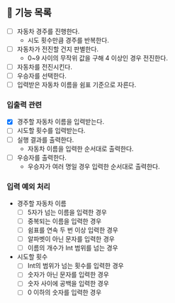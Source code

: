 ## 🚀 기능 목록

- [ ] 자동차 경주를 진행한다.
    - 시도 횟수만큼 경주를 반복한다.
- [ ] 자동차가 전진할 건지 판별한다.
    - 0~9 사이의 무작위 값을 구해 4 이상인 경우 전진한다.
- [ ] 자동차를 전진시킨다.
- [ ] 우승자를 선택한다.
- [ ] 입력받은 자동차 이름을 쉼표 기준으로 자른다.

### 입출력 관련
- [x] 경주할 자동차 이름을 입력받는다.
- [ ] 시도할 횟수를 입력받는다.
- [ ] 실행 결과를 출력한다.
    - 자동차 이름을 입력한 순서대로 출력한다.
- [ ] 우승자를 출력한다.
    - 우승자가 여러 명일 경우 입력한 순서대로 출력한다.

### 입력 예외 처리
- 경주할 자동차 이름
    - [ ] 5자가 넘는 이름을 입력한 경우
    - [ ] 중복되는 이름을 입력한 경우
    - [ ] 쉼표를 연속 두 번 이상 입력한 경우
    - [ ] 알파벳이 아닌 문자를 입력한 경우
    - [ ] 이름의 개수가 Int 범위를 넘는 경우
- 시도할 횟수
    - [ ] Int의 범위가 넘는 횟수를 입력한 경우
    - [ ] 숫자가 아닌 문자를 입력한 경우
    - [ ] 숫자 사이에 공백을 입력한 경우
    - [ ] 0 이하의 숫자를 입력한 경우